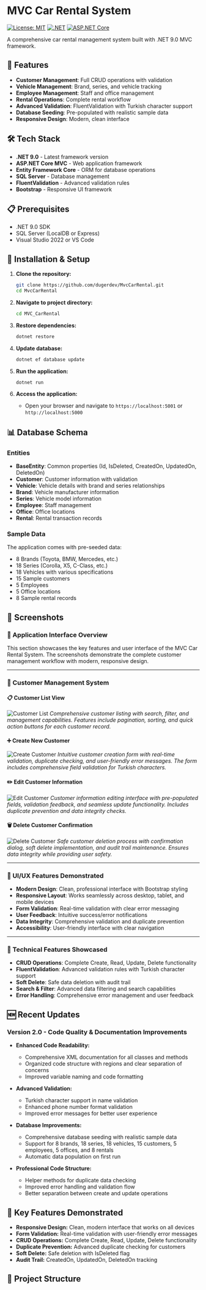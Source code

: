 # MVC Car Rental System

[![License: MIT](https://img.shields.io/badge/License-MIT-yellow.svg)](https://opensource.org/licenses/MIT)
[![.NET](https://img.shields.io/badge/.NET-9.0-blue.svg)](https://dotnet.microsoft.com/download/dotnet/9.0)
[![ASP.NET Core](https://img.shields.io/badge/ASP.NET%20Core-MVC-green.svg)](https://docs.microsoft.com/en-us/aspnet/core/)

A comprehensive car rental management system built with .NET 9.0 MVC framework.

## 🚀 Features

- **Customer Management**: Full CRUD operations with validation
- **Vehicle Management**: Brand, series, and vehicle tracking
- **Employee Management**: Staff and office management
- **Rental Operations**: Complete rental workflow
- **Advanced Validation**: FluentValidation with Turkish character support
- **Database Seeding**: Pre-populated with realistic sample data
- **Responsive Design**: Modern, clean interface

## 🛠️ Tech Stack

- **.NET 9.0** - Latest framework version
- **ASP.NET Core MVC** - Web application framework
- **Entity Framework Core** - ORM for database operations
- **SQL Server** - Database management
- **FluentValidation** - Advanced validation rules
- **Bootstrap** - Responsive UI framework

## 📋 Prerequisites

- .NET 9.0 SDK
- SQL Server (LocalDB or Express)
- Visual Studio 2022 or VS Code

## 🚀 Installation & Setup

1. **Clone the repository:**
   ```bash
   git clone https://github.com/dugerdev/MvcCarRental.git
   cd MvcCarRental
   ```

2. **Navigate to project directory:**
   ```bash
   cd MVC_CarRental
   ```

3. **Restore dependencies:**
   ```bash
   dotnet restore
   ```

4. **Update database:**
   ```bash
   dotnet ef database update
   ```

5. **Run the application:**
   ```bash
   dotnet run
   ```

6. **Access the application:**
   - Open your browser and navigate to `https://localhost:5001` or `http://localhost:5000`

## 📊 Database Schema

### Entities

- **BaseEntity**: Common properties (Id, IsDeleted, CreatedOn, UpdatedOn, DeletedOn)
- **Customer**: Customer information with validation
- **Vehicle**: Vehicle details with brand and series relationships
- **Brand**: Vehicle manufacturer information
- **Series**: Vehicle model information
- **Employee**: Staff management
- **Office**: Office locations
- **Rental**: Rental transaction records

### Sample Data

The application comes with pre-seeded data:
- 8 Brands (Toyota, BMW, Mercedes, etc.)
- 18 Series (Corolla, X5, C-Class, etc.)
- 18 Vehicles with various specifications
- 15 Sample customers
- 5 Employees
- 5 Office locations
- 8 Sample rental records

## 📸 Screenshots

### 🎯 Application Interface Overview

This section showcases the key features and user interface of the MVC Car Rental System. The screenshots demonstrate the complete customer management workflow with modern, responsive design.

---

### 👥 Customer Management System

#### 📋 Customer List View
![Customer List](ScreenShots/Customer-list.png)
*Comprehensive customer listing with search, filter, and management capabilities. Features include pagination, sorting, and quick action buttons for each customer record.*

#### ➕ Create New Customer
![Create Customer](ScreenShots/Customer-create.png)
*Intuitive customer creation form with real-time validation, duplicate checking, and user-friendly error messages. The form includes comprehensive field validation for Turkish characters.*

#### ✏️ Edit Customer Information
![Edit Customer](ScreenShots/customer-edit.png)
*Customer information editing interface with pre-populated fields, validation feedback, and seamless update functionality. Includes duplicate prevention and data integrity checks.*

#### 🗑️ Delete Customer Confirmation
![Delete Customer](ScreenShots/Customer-delete.png)
*Safe customer deletion process with confirmation dialog, soft delete implementation, and audit trail maintenance. Ensures data integrity while providing user safety.*

---

### 🎨 UI/UX Features Demonstrated

- **Modern Design**: Clean, professional interface with Bootstrap styling
- **Responsive Layout**: Works seamlessly across desktop, tablet, and mobile devices
- **Form Validation**: Real-time validation with clear error messaging
- **User Feedback**: Intuitive success/error notifications
- **Data Integrity**: Comprehensive validation and duplicate prevention
- **Accessibility**: User-friendly interface with clear navigation

---

### 🔧 Technical Features Showcased

- **CRUD Operations**: Complete Create, Read, Update, Delete functionality
- **FluentValidation**: Advanced validation rules with Turkish character support
- **Soft Delete**: Safe data deletion with audit trail
- **Search & Filter**: Advanced data filtering and search capabilities
- **Error Handling**: Comprehensive error management and user feedback

## 🆕 Recent Updates

### Version 2.0 - Code Quality & Documentation Improvements

* **Enhanced Code Readability:**
  - Comprehensive XML documentation for all classes and methods
  - Organized code structure with regions and clear separation of concerns
  - Improved variable naming and code formatting

* **Advanced Validation:**
  - Turkish character support in name validation
  - Enhanced phone number format validation
  - Improved error messages for better user experience

* **Database Improvements:**
  - Comprehensive database seeding with realistic sample data
  - Support for 8 brands, 18 series, 18 vehicles, 15 customers, 5 employees, 5 offices, and 8 rentals
  - Automatic data population on first run

* **Professional Code Structure:**
  - Helper methods for duplicate data checking
  - Improved error handling and validation flow
  - Better separation between create and update operations

## 🔧 Key Features Demonstrated

- **Responsive Design:** Clean, modern interface that works on all devices
- **Form Validation:** Real-time validation with user-friendly error messages
- **CRUD Operations:** Complete Create, Read, Update, Delete functionality
- **Duplicate Prevention:** Advanced duplicate checking for customers
- **Soft Delete:** Safe deletion with IsDeleted flag
- **Audit Trail:** CreatedOn, UpdatedOn, DeletedOn tracking

## 📁 Project Structure
